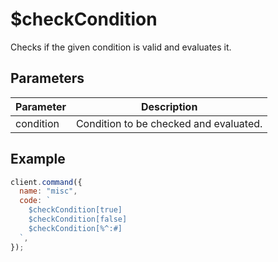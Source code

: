 # $checkCondition

Checks if the given condition is valid and evaluates it.

## Parameters

| Parameter | Description                            |
| --------- | -------------------------------------- |
| condition | Condition to be checked and evaluated. |

## Example

```js
client.command({
  name: "misc",
  code: `
    $checkCondition[true]
    $checkCondition[false]
    $checkCondition[%^:#]
  `,
});
```
